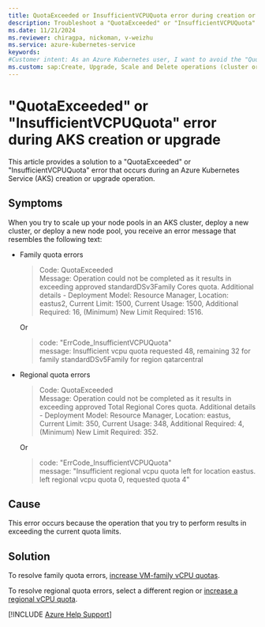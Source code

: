 ```yaml
---
title: QuotaExceeded or InsufficientVCPUQuota error during creation or upgrade
description: Troubleshoot a "QuotaExceeded" or "InsufficientVCPUQuota" error during a creation or upgrade operation in an Azure Kubernetes Service (AKS) cluster.
ms.date: 11/21/2024
ms.reviewer: chiragpa, nickoman, v-weizhu
ms.service: azure-kubernetes-service
keywords:
#Customer intent: As an Azure Kubernetes user, I want to avoid the "QuotaExceeded" or "InsufficientVCPUQuota" error for virtual CPU (vCPU) usage so that I can create or upgrade an AKS cluster successfully.
ms.custom: sap:Create, Upgrade, Scale and Delete operations (cluster or nodepool)
---
```

# "QuotaExceeded" or "InsufficientVCPUQuota" error during AKS creation or upgrade

This article provides a solution to a "QuotaExceeded" or "InsufficientVCPUQuota" error that occurs during an Azure Kubernetes Service (AKS) creation or upgrade operation.

## Symptoms

When you try to scale up your node pools in an AKS cluster, deploy a new cluster, or deploy a new node pool, you receive an error message that resembles the following text:

- Family quota errors
  
   > Code: QuotaExceeded  
   > Message: Operation could not be completed as it results in exceeding approved standardDSv3Family Cores quota. Additional details - Deployment Model: Resource Manager, Location: eastus2, Current Limit: 1500, Current Usage: 1500, Additional Required: 16, (Minimum) New Limit Required: 1516. 
  
   Or
   
   > code: "ErrCode_InsufficientVCPUQuota"   
   > message: Insufficient vcpu quota requested 48, remaining 32 for family standardDSv5Family for region qatarcentral

- Regional quota errors

   > Code: QuotaExceeded  
   > Message: Operation could not be completed as it results in exceeding approved Total Regional Cores quota. Additional details - Deployment Model: Resource Manager, Location: eastus, Current Limit: 350, Current Usage: 348, Additional Required: 4, (Minimum) New Limit Required: 352.
   
   Or 
   
   > code: "ErrCode_InsufficientVCPUQuota"  
   > message: "Insufficient regional vcpu quota left for location eastus. left regional vcpu quota 0, requested quota 4"


## Cause

This error occurs because the operation that you try to perform results in exceeding the current quota limits.

## Solution

To resolve family quota errors, [increase VM-family vCPU quotas](/azure/quotas/per-vm-quota-requests).

To resolve regional quota errors, select a different region or [increase a regional vCPU quota](/azure/azure-portal/supportability/regional-quota-requests#increase-a-regional-vcpu-quota).

[!INCLUDE [Azure Help Support](../../../includes/azure-help-support.md)]
